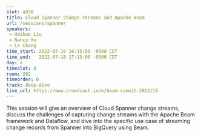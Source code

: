 ```yaml
---
slot: a830
title: Cloud Spanner change streams and Apache Beam
url: /sessions/spanner
speakers:
 - Haikuo Liu
 - Nancy Xu
 - Le Chang
time_start: 2022-07-18 16:15:00 -0500 CDT
time_end:   2022-07-18 17:15:00 -0500 CDT
day: a
timeslot: 8
room: 202
timeorder: 0
track: deep-dive
live_url: https://www.crowdcast.io/e/beam-summit-2022/15
---
```


This session will give an overview of Cloud Spanner change streams, discuss the challenges of capturing change streams with the Apache Beam framework and Dataflow, and dive into the specific use case of streaming change records from Spanner into BigQuery using Beam.